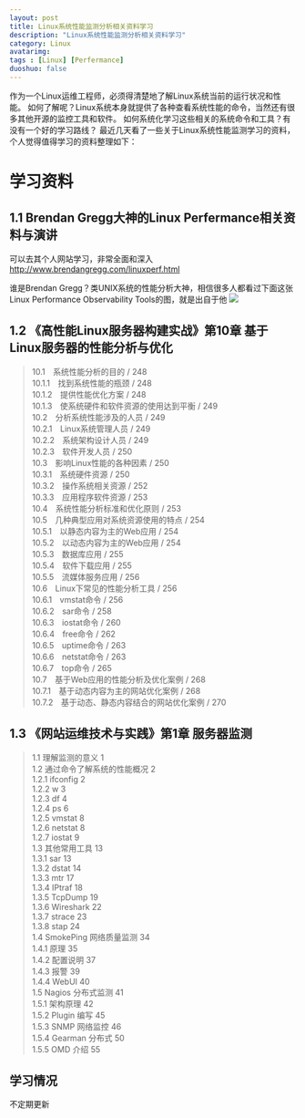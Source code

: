 ```yaml
---
layout: post
title: Linux系统性能监测分析相关资料学习
description: "Linux系统性能监测分析相关资料学习"
category: Linux
avatarimg: 
tags : [Linux] [Perfermance]
duoshuo: false
---
```


作为一个Linux运维工程师，必须得清楚地了解Linux系统当前的运行状况和性能。
如何了解呢？Linux系统本身就提供了各种查看系统性能的命令，当然还有很多其他开源的监控工具和软件。
如何系统化学习这些相关的系统命令和工具？有没有一个好的学习路线？
最近几天看了一些关于Linux系统性能监测学习的资料，个人觉得值得学习的资料整理如下：

# 学习资料

## 1.1 Brendan Gregg大神的Linux Perfermance相关资料与演讲
可以去其个人网站学习，非常全面和深入
http://www.brendangregg.com/linuxperf.html

谁是Brendan Gregg？类UNIX系统的性能分析大神，相信很多人都看过下面这张Linux Performance Observability Tools的图，就是出自于他
![](http://www.brendangregg.com/Perf/linux_observability_tools.png)


## 1.2 《高性能Linux服务器构建实战》第10章 基于Linux服务器的性能分析与优化
> 10.1　系统性能分析的目的 / 248  
10.1.1　找到系统性能的瓶颈 / 248  
10.1.2　提供性能优化方案 / 248  
10.1.3　使系统硬件和软件资源的使用达到平衡 / 249  
10.2　分析系统性能涉及的人员 / 249  
10.2.1　Linux系统管理人员 / 249  
10.2.2　系统架构设计人员 / 249  
10.2.3　软件开发人员 / 250  
10.3　影响Linux性能的各种因素 / 250  
10.3.1　系统硬件资源 / 250  
10.3.2　操作系统相关资源 / 252  
10.3.3　应用程序软件资源 / 253   
10.4　系统性能分析标准和优化原则 / 253  
10.5　几种典型应用对系统资源使用的特点 / 254  
10.5.1　以静态内容为主的Web应用 / 254  
10.5.2　以动态内容为主的Web应用 / 254  
10.5.3　数据库应用 / 255  
10.5.4　软件下载应用 / 255   
10.5.5　流媒体服务应用 / 256   
10.6　Linux下常见的性能分析工具 / 256  
10.6.1　vmstat命令 / 256  
10.6.2　sar命令 / 258  
10.6.3　iostat命令 / 260  
10.6.4　free命令 / 262  
10.6.5　uptime命令 / 263  
10.6.6　netstat命令 / 263   
10.6.7　top命令 / 265  
10.7　基于Web应用的性能分析及优化案例 / 268  
10.7.1　基于动态内容为主的网站优化案例 / 268  
10.7.2　基于动态、静态内容结合的网站优化案例 / 270  

## 1.3 《网站运维技术与实践》第1章 服务器监测
> 1.1 理解监测的意义 1  
1.2 通过命令了解系统的性能概况 2  
1.2.1 ifconfig 2  
1.2.2 w 3  
1.2.3 df 4  
1.2.4 ps 6  
1.2.5 vmstat 8  
1.2.6 netstat 8  
1.2.7 iostat 9  
1.3 其他常用工具 13  
1.3.1 sar 13  
1.3.2 dstat 14  
1.3.3 mtr 17  
1.3.4 IPtraf 18  
1.3.5 TcpDump 19  
1.3.6 Wireshark 22  
1.3.7 strace 23  
1.3.8 stap 24  
1.4 SmokePing 网络质量监测 34  
1.4.1 原理 35  
1.4.2 配置说明 37  
1.4.3 报警 39  
1.4.4 WebUI 40  
1.5 Nagios 分布式监测 41  
1.5.1 架构原理 42  
1.5.2 Plugin 编写 45  
1.5.3 SNMP 网络监控 46   
1.5.4 Gearman 分布式 50  
1.5.5 OMD 介绍 55  


## 学习情况
不定期更新



